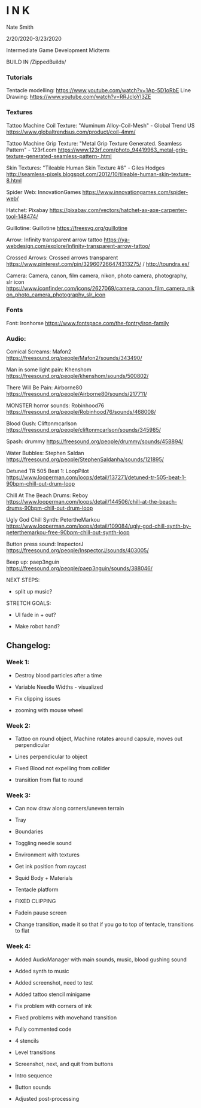 # I N K

Nate Smith

2/20/2020-3/23/2020

Intermediate Game Development Midterm


BUILD IN /ZippedBuilds/

### Tutorials

Tentacle modelling: https://www.youtube.com/watch?v=1Ap-5D1oRbE
Line Drawing: https://www.youtube.com/watch?v=RRJcIoYI3ZE

### Textures

Tattoo Machine Coil Texture: "Aluminum Alloy-Coil-Mesh" - Global Trend US
https://www.globaltrendsus.com/product/coil-4mm/

Tattoo Machine Grip Texture: "Metal Grip Texture Generated. Seamless Pattern" - 123rf.com
https://www.123rf.com/photo_94419963_metal-grip-texture-generated-seamless-pattern-.html

Skin Textures: "Tileable Human Skin Texture #8" - Giles Hodges
http://seamless-pixels.blogspot.com/2012/10/tileable-human-skin-texture-8.html

Spider Web: InnovationGames
https://www.innovationgames.com/spider-web/

Hatchet: Pixabay
https://pixabay.com/vectors/hatchet-ax-axe-carpenter-tool-148474/

Guillotine: Guillotine
https://freesvg.org/guillotine

Arrow: Infinity transparent arrow tattoo
https://ya-webdesign.com/explore/infinity-transparent-arrow-tattoo/

Crossed Arrows: Crossed arrows transparent
https://www.pinterest.com/pin/329607266474313275/ / http://toundra.es/

Camera: Camera, canon, film camera, nikon, photo camera, photography, slr icon
https://www.iconfinder.com/icons/2627069/camera_canon_film_camera_nikon_photo_camera_photography_slr_icon

### Fonts

Font: Ironhorse
https://www.fontspace.com/the-fontry/iron-family

### Audio:
Comical Screams: Mafon2
https://freesound.org/people/Mafon2/sounds/343490/

Man in some light pain: Khenshom
https://freesound.org/people/khenshom/sounds/500802/

There Will Be Pain: Airborne80
https://freesound.org/people/Airborne80/sounds/217711/

MONSTER horror sounds: Robinhood76
https://freesound.org/people/Robinhood76/sounds/468008/

Blood Gush: Cliftonmcarlson
https://freesound.org/people/cliftonmcarlson/sounds/345985/

Spash: drummy
https://freesound.org/people/drummy/sounds/458894/

Water Bubbles: Stephen Saldan
https://freesound.org/people/StephenSaldanha/sounds/121895/

Detuned TR 505 Beat 1: LoopPilot
https://www.looperman.com/loops/detail/137271/detuned-tr-505-beat-1-90bpm-chill-out-drum-loop

Chill At The Beach Drums: Reboy
https://www.looperman.com/loops/detail/144506/chill-at-the-beach-drums-90bpm-chill-out-drum-loop

Ugly God Chill Synth: PetertheMarkou
https://www.looperman.com/loops/detail/109084/ugly-god-chill-synth-by-peterthemarkou-free-90bpm-chill-out-synth-loop

Button press sound: InspectorJ
https://freesound.org/people/InspectorJ/sounds/403005/

Beep up: paep3nguin
https://freesound.org/people/paep3nguin/sounds/388046/


NEXT STEPS:

- split up music?

STRETCH GOALS:

- UI fade in + out?

- Make robot hand?

## Changelog:

### Week 1:

- Destroy blood particles after a time

- Variable Needle Widths - visualized

- Fix clipping issues

- zooming with mouse wheel

### Week 2:

- Tattoo on round object, Machine rotates around capsule, moves out perpendicular

- Lines perpendicular to object

- Fixed Blood not expelling from collider

- transition from flat to round

### Week 3:

- Can now draw along corners/uneven terrain 

- Tray

- Boundaries

- Toggling needle sound

- Environment with textures

- Get ink position from raycast

- Squid Body + Materials

- Tentacle platform

- FIXED CLIPPING

- Fadein pause screen

- Change transition, made it so that if you go to top of tentacle, transitions to flat

### Week 4:

- Added AudioManager with main sounds, music, blood gushing sound

- Added synth to music

- Added screenshot, need to test

- Added tattoo stencil minigame

- Fix problem with corners of ink 

- Fixed problems with movehand transition

- Fully commented code

- 4 stencils

- Level transitions

- Screenshot, next, and quit from buttons

- Intro sequence

- Button sounds

- Adjusted post-processing